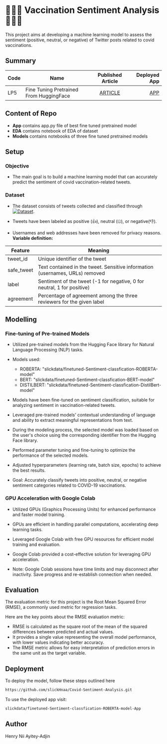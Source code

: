 # 💉💉💉 Vaccination Sentiment Analysis 💉💉💉

This project aims at developing a machine learning model to assess the sentiment (positive, neutral, or negative) of Twitter posts related to covid vaccinations. 

## Summary
| Code      | Name        | Published Article |  Deployed App |
|-----------|-------------|:-------------:|------:|
| LP5 | Fine Tuning Pretrained From HuggingFace |  [ARTICLE](  ) | [APP](slickdata/finetuned-Sentiment-classfication-ROBERTA-model-App) |


## Content of Repo
- **App** contains app.py file of best fine tuned pretrained model
- **EDA** contains notebook of EDA of dataset
- **Models** contains notebooks of three fine tuned pretrained models


## Setup
### Objective

- The main goal is to build a machine learning model that can accurately predict the sentiment of covid vaccination-related tweets.


### Dataset

- The dataset consists of tweets collected and classified through [![Dataset](https://img.shields.io/badge/Dataset-Crowdbreaks.org-blue)](https://www.crowdbreaks.org/).

- Tweets have been labeled as positive (👍), neutral (🤐), or negative(👎).

- Usernames and web addresses have been removed for privacy reasons.
**Variable definition:**

| Feature    | Meaning                                                                               |
|------------|---------------------------------------------------------------------------------------|
| tweet_id   | Unique identifier of the tweet                                                       |
| safe_tweet | Text contained in the tweet. Sensitive information (usernames, URLs) removed          |
| label      | Sentiment of the tweet (-1 for negative, 0 for neutral, 1 for positive)               |
| agreement  | Percentage of agreement among the three reviewers for the given label                 |

## Modelling 
### Fine-tuning of Pre-trained Models 
- Utilized pre-trained models from the Hugging Face library for Natural Language Processing (NLP) tasks.

- Models used: 
  - ROBERTA: "slickdata/finetuned-Sentiment-classfication-ROBERTA-model"
  - BERT: "slickdata/finetuned-Sentiment-classfication-BERT-model"
  - DISTILBERT: "slickdata/finetuned-Sentiment-classfication-DistilBert-model"

- Models have been fine-tuned on sentiment classification, suitable for analyzing sentiment in vaccination-related tweets.

- Leveraged pre-trained models' contextual understanding of language and ability to extract meaningful representations from text.

- During the modeling process, the selected model was loaded based on the user's choice using the corresponding identifier from the Hugging Face library.

- Performed parameter tuning and fine-tuning to optimize the performance of the selected models.

- Adjusted hyperparameters (learning rate, batch size, epochs) to achieve the best results.

- Goal: Accurately classify tweets into positive, neutral, or negative sentiment categories related to COVID-19 vaccinations.

### GPU Acceleration with Google Colab
- Utilized GPUs (Graphics Processing Units) for enhanced performance and faster model training.

- GPUs are efficient in handling parallel computations, accelerating deep learning tasks.

- Leveraged Google Colab with free GPU resources for efficient model training and evaluation.

- Google Colab provided a cost-effective solution for leveraging GPU acceleration.

- Note: Google Colab sessions have time limits and may disconnect after inactivity. Save progress and re-establish connection when needed.

## Evaluation
The evaluation metric for this project is the Root Mean Squared Error (RMSE), a commonly used metric for regression tasks. 

Here are the key points about the RMSE evaluation metric:

- RMSE is calculated as the square root of the mean of the squared differences between predicted and actual values.
- It provides a single value representing the overall model performance, with lower values indicating better accuracy.
- The RMSE metric allows for easy interpretation of prediction errors in the same unit as the target variable.

## Deployment
To deploy the model, follow these steps outlined here 

```bash
https://github.com/slickHnaa/Covid-Sentiment-Analysis.git
```
To use the deployed app visit:

```bash
slickdata/finetuned-Sentiment-classfication-ROBERTA-model-App
```


## Author
Henry Nii Ayitey-Adjin 